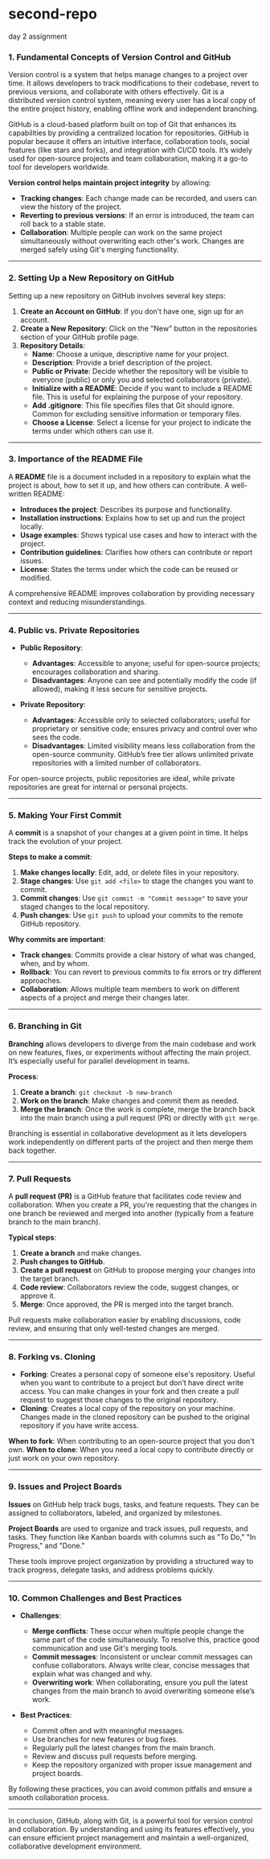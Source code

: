 # second-repo
day 2 assignment 
### 1. **Fundamental Concepts of Version Control and GitHub**

Version control is a system that helps manage changes to a project over time. It allows developers to track modifications to their codebase, revert to previous versions, and collaborate with others effectively. Git is a distributed version control system, meaning every user has a local copy of the entire project history, enabling offline work and independent branching.

GitHub is a cloud-based platform built on top of Git that enhances its capabilities by providing a centralized location for repositories. GitHub is popular because it offers an intuitive interface, collaboration tools, social features (like stars and forks), and integration with CI/CD tools. It’s widely used for open-source projects and team collaboration, making it a go-to tool for developers worldwide.

**Version control helps maintain project integrity** by allowing:
- **Tracking changes**: Each change made can be recorded, and users can view the history of the project.
- **Reverting to previous versions**: If an error is introduced, the team can roll back to a stable state.
- **Collaboration**: Multiple people can work on the same project simultaneously without overwriting each other's work. Changes are merged safely using Git's merging functionality.

---

### 2. **Setting Up a New Repository on GitHub**

Setting up a new repository on GitHub involves several key steps:

1. **Create an Account on GitHub**: If you don’t have one, sign up for an account.
2. **Create a New Repository**: Click on the "New" button in the repositories section of your GitHub profile page.
3. **Repository Details**:
   - **Name**: Choose a unique, descriptive name for your project.
   - **Description**: Provide a brief description of the project.
   - **Public or Private**: Decide whether the repository will be visible to everyone (public) or only you and selected collaborators (private).
   - **Initialize with a README**: Decide if you want to include a README file. This is useful for explaining the purpose of your repository.
   - **Add .gitignore**: This file specifies files that Git should ignore. Common for excluding sensitive information or temporary files.
   - **Choose a License**: Select a license for your project to indicate the terms under which others can use it.

---

### 3. **Importance of the README File**

A **README** file is a document included in a repository to explain what the project is about, how to set it up, and how others can contribute. A well-written README:
- **Introduces the project**: Describes its purpose and functionality.
- **Installation instructions**: Explains how to set up and run the project locally.
- **Usage examples**: Shows typical use cases and how to interact with the project.
- **Contribution guidelines**: Clarifies how others can contribute or report issues.
- **License**: States the terms under which the code can be reused or modified.

A comprehensive README improves collaboration by providing necessary context and reducing misunderstandings.

---

### 4. **Public vs. Private Repositories**

- **Public Repository**: 
   - **Advantages**: Accessible to anyone; useful for open-source projects; encourages collaboration and sharing.
   - **Disadvantages**: Anyone can see and potentially modify the code (if allowed), making it less secure for sensitive projects.

- **Private Repository**: 
   - **Advantages**: Accessible only to selected collaborators; useful for proprietary or sensitive code; ensures privacy and control over who sees the code.
   - **Disadvantages**: Limited visibility means less collaboration from the open-source community. GitHub’s free tier allows unlimited private repositories with a limited number of collaborators.

For open-source projects, public repositories are ideal, while private repositories are great for internal or personal projects.

---

### 5. **Making Your First Commit**

A **commit** is a snapshot of your changes at a given point in time. It helps track the evolution of your project.

**Steps to make a commit**:
1. **Make changes locally**: Edit, add, or delete files in your repository.
2. **Stage changes**: Use `git add <file>` to stage the changes you want to commit.
3. **Commit changes**: Use `git commit -m "Commit message"` to save your staged changes to the local repository.
4. **Push changes**: Use `git push` to upload your commits to the remote GitHub repository.

**Why commits are important**:
- **Track changes**: Commits provide a clear history of what was changed, when, and by whom.
- **Rollback**: You can revert to previous commits to fix errors or try different approaches.
- **Collaboration**: Allows multiple team members to work on different aspects of a project and merge their changes later.

---

### 6. **Branching in Git**

**Branching** allows developers to diverge from the main codebase and work on new features, fixes, or experiments without affecting the main project. It’s especially useful for parallel development in teams.

**Process**:
1. **Create a branch**: `git checkout -b new-branch`
2. **Work on the branch**: Make changes and commit them as needed.
3. **Merge the branch**: Once the work is complete, merge the branch back into the main branch using a pull request (PR) or directly with `git merge`.

Branching is essential in collaborative development as it lets developers work independently on different parts of the project and then merge them back together.

---

### 7. **Pull Requests**

A **pull request (PR)** is a GitHub feature that facilitates code review and collaboration. When you create a PR, you're requesting that the changes in one branch be reviewed and merged into another (typically from a feature branch to the main branch).

**Typical steps**:
1. **Create a branch** and make changes.
2. **Push changes to GitHub**.
3. **Create a pull request** on GitHub to propose merging your changes into the target branch.
4. **Code review**: Collaborators review the code, suggest changes, or approve it.
5. **Merge**: Once approved, the PR is merged into the target branch.

Pull requests make collaboration easier by enabling discussions, code review, and ensuring that only well-tested changes are merged.

---

### 8. **Forking vs. Cloning**

- **Forking**: Creates a personal copy of someone else's repository. Useful when you want to contribute to a project but don’t have direct write access. You can make changes in your fork and then create a pull request to suggest those changes to the original repository.
- **Cloning**: Creates a local copy of the repository on your machine. Changes made in the cloned repository can be pushed to the original repository if you have write access.

**When to fork**: When contributing to an open-source project that you don't own.
**When to clone**: When you need a local copy to contribute directly or just work on your own repository.

---

### 9. **Issues and Project Boards**

**Issues** on GitHub help track bugs, tasks, and feature requests. They can be assigned to collaborators, labeled, and organized by milestones.

**Project Boards** are used to organize and track issues, pull requests, and tasks. They function like Kanban boards with columns such as "To Do," "In Progress," and "Done."

These tools improve project organization by providing a structured way to track progress, delegate tasks, and address problems quickly.

---

### 10. **Common Challenges and Best Practices**

- **Challenges**:
   - **Merge conflicts**: These occur when multiple people change the same part of the code simultaneously. To resolve this, practice good communication and use Git's merging tools.
   - **Commit messages**: Inconsistent or unclear commit messages can confuse collaborators. Always write clear, concise messages that explain what was changed and why.
   - **Overwriting work**: When collaborating, ensure you pull the latest changes from the main branch to avoid overwriting someone else’s work.

- **Best Practices**:
   - Commit often and with meaningful messages.
   - Use branches for new features or bug fixes.
   - Regularly pull the latest changes from the main branch.
   - Review and discuss pull requests before merging.
   - Keep the repository organized with proper issue management and project boards.

By following these practices, you can avoid common pitfalls and ensure a smooth collaboration process.

---

In conclusion, GitHub, along with Git, is a powerful tool for version control and collaboration. By understanding and using its features effectively, you can ensure efficient project management and maintain a well-organized, collaborative development environment.
